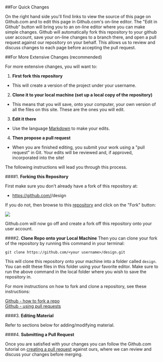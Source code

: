 ##For Quick Changes

On the right hand side you'll find links to view the source of this page on Github.com and to edit this page in Github.com's on-line editor. The "Edit in Github" button will bring you to an on-line editor where you can make simple changes. Github will automatically fork this repository to your github user account, save your on-line changes to a branch there, and open a pull request against our repository on your behalf. This allows us to review and discuss changes to each page before accepting the pull request.

##For More Extensive Changes (recommended)

For more extensive changes, you will want to:

1. **First fork this repository**  
  * This will create a version of the project under your username.  
2. **Clone it to your local machine (set up a local copy of the repository)**  
  * This means that you will save, onto your computer, your own version of all the files on this site. These are the ones you will edit.  
3. **Edit it there**  
  * Use the language [Markdown](https://tfoote.github.io/design/courses/how-to-contribute/units/markdown-syntax/) to make your edits.  
4. **Then propose a pull request**  
  * When you are finished editing, you submit your work using a "pull request" in Git. Your edits will be reviewed and, if approved, incorporated into the site!

The following instructions will lead you through this process.

####1. **Forking this Repository**

First make sure you don't already have a fork of this repository at:

* https://github.com/<your username>/design

If you do not, then browse to this [repository](https://github.com/ros2/design) and click on the "Fork" button:

<img src="{{ site.baseurl }}/img/fork.png"/>

Github.com will now go off and create a fork off this repository onto your user account. 

####2. **Clone Repo onto your Local Machine**
Then you can clone your fork of the repository by running this command in your terminal:

    git clone https://github.com/<your username>/design.git

This will clone this repository onto your machine into a folder called `design`. You can edit these files in this folder using your favorite editor.  Make sure to run the above command in the local folder where you wish to save the repository in.

For more instructions on how to fork and clone a repository, see these instructions:

[Github - how to fork a repo](https://help.github.com/articles/fork-a-repo)  
[Github - using pull requests](https://help.github.com/articles/using-pull-requests)

####3. **Editing Material**

Refer to sections below for adding/modifying material.

####4. **Submitting a Pull Request**

Once you are satisfied with your changes you can follow the Github.com tutorial on [creating a pull request](https://help.github.com/articles/creating-a-pull-request) against ours, where we can review and discuss your changes before merging.
